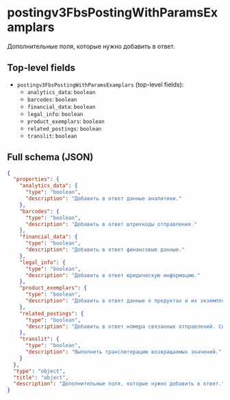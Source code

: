 # postingv3FbsPostingWithParamsExamplars

Дополнительные поля, которые нужно добавить в ответ.

## Top-level fields
- `postingv3FbsPostingWithParamsExamplars` (top-level fields):
  - `analytics_data`: `boolean`
  - `barcodes`: `boolean`
  - `financial_data`: `boolean`
  - `legal_info`: `boolean`
  - `product_exemplars`: `boolean`
  - `related_postings`: `boolean`
  - `translit`: `boolean`

## Full schema (JSON)
```json
{
  "properties": {
    "analytics_data": {
      "type": "boolean",
      "description": "Добавить в ответ данные аналитики."
    },
    "barcodes": {
      "type": "boolean",
      "description": "Добавить в ответ штрихкоды отправления."
    },
    "financial_data": {
      "type": "boolean",
      "description": "Добавить в ответ финансовые данные."
    },
    "legal_info": {
      "type": "boolean",
      "description": "Добавить в ответ юридическую информацию."
    },
    "product_exemplars": {
      "type": "boolean",
      "description": "Добавить в ответ данные о продуктах и их экземплярах."
    },
    "related_postings": {
      "type": "boolean",
      "description": "Добавить в ответ номера связанных отправлений. Связанные отправления — те, на которое было разделено родительское отправление при сборке.\n"
    },
    "translit": {
      "type": "boolean",
      "description": "Выполнить транслитерацию возвращаемых значений."
    }
  },
  "type": "object",
  "title": "object",
  "description": "Дополнительные поля, которые нужно добавить в ответ."
}
```
